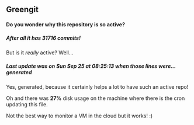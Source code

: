 ## Greengit

#### Do you wonder why this repository is so active?

##### After all it has 31716 commits!

But is it *really* active? Well...

##### Last update was on Sun Sep 25 at 08:25:13 when those lines were... generated

Yes, generated, because it certainly helps a lot to have such an active repo!

Oh and there was **27%** disk usage on the machine
where there is the cron updating this file.

Not the best way to monitor a VM in the cloud but it works! :)
